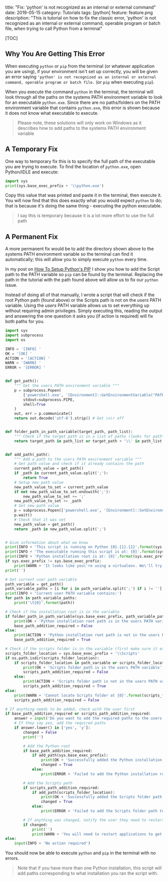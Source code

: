 title: "Fix: 'python' is not recognized as an internal or external command"
date: 2019-05-15
category: Tutorials
tags: [python]
feature: feature.png
description: "This is tutorial on how to fix the classic error, 'python' is not recognized as an internal or external command, operable program or batch file, when trying to call Python from a terminal"

[TOC]

## Why You Are Getting This Error
When executing `python` or `pip` from the terminal (or whatever application you are using), if your environment isn't set up correctly, you will be given an error saying `'python' is not recognized as an internal or external command, operable program or batch file.` (or `pip` when executing `pip`).

When you execute the command `python` in the terminal, the terminal will look through all the paths on the systems PATH environment variable to look for an executable `python.exe`. Since there are no paths/folders on the PATH environment variable that contains `python.exe`, this error is shown because it does not know what executable to execute.

> Please note, these solutions will only work on Windows as it describes how to add paths to the systems PATH environment variable

## A Temporary Fix
One way to temporary fix this is to specify the full path of the executable you are trying to execute. To find the location of `python.exe`, open Python/IDLE and execute:

```python
import sys
print(sys.base_exec_prefix + '\\python.exe')
```

Copy this value that was printed and paste it in the terminal, then execute it. You will now find that this does exactly what you would expect `python` to do; that is because it's doing the same thing - executing the python executable. 

> I say this is temporary because it is a lot more effort to use the full path

## A Permanent Fix
A more permanent fix would be to add the directory shown above to the systems PATH environment variable so the terminal can find it automatically; this will allow you to simply execute `python` every time. 

In my post on [How To Setup Python's PIP](/blog/post/how-to-setup-pythons-pip/) I show you how to add the Script path to the PATH variable so `pip` can be found by the terminal. Replacing the path in the tutorial with the path found above will allow us to fix our `python` issue.

Instead of doing all of that manually, I wrote a script that will check if the root Python path (found above) or the Scripts path is not on the *users* PATH variable. Using the *users* PATH variable allows us to set everything up without requiring admin privileges. Simply executing this, reading the output and answering the one question it asks you (if action is required) will fix both paths for you.

```python
import sys
import subprocess
import os

INFO = '[INFO] '
OK = '[OK] '
ACTION = '[ACTION] '
WARN = '[WARN] '
ERROR = '[ERROR] '


def get_path():
    """ Get the users PATH environment variable """
    p = subprocess.Popen(
        ['powershell.exe', '[Environment]::GetEnvironmentVariable("PATH", "User")'],
        stdout=subprocess.PIPE,
        shell=True
    )
    out, err = p.communicate()
    return out.decode('utf-8').strip() # Get \n\r off


def folder_path_in_path_variable(target_path, path_list):
    """ Check if the target path is in a list of paths (looks for path\ also) """
    return target_path in path_list or target_path + '\\' in path_list


def add_path(_path):
    """ Add a path to the users PATH environment variable """
    # Get path value and check if it already contains the path
    current_path_value = get_path()
    if _path in current_path_value.split(';'):
        return True
    # Setup new path value
    new_path_value_to_set = current_path_value
    if not new_path_value_to_set.endswith(';'):
        new_path_value_to_set += ';'
    new_path_value_to_set += _path
    # Set new path value
    p = subprocess.Popen(['powershell.exe', '[Environment]::SetEnvironmentVariable("PATH", "{0}", "User")'.format(new_path_value_to_set)], stdout=subprocess.PIPE, shell=True)
    p.wait()
    # Check that it was set
    new_path_value = get_path()
    return _path in new_path_value.split(';')


# Give information about what we know
print(INFO + 'This script is running on Python {0}.{1}.{2}'.format(sys.version_info.major, sys.version_info.minor, sys.version_info.micro))
print(INFO + 'The executable running this script is at: {0}'.format(sys.executable))
print(INFO + 'Python installation root is at: {0}'.format(sys.exec_prefix))
if sys.exec_prefix != sys.base_exec_prefix:
    print(WARN + 'It looks like you\'re using a virtualenv. We\'ll try to add the base Python version to make things easier.')
print('')

# Get current user path variable
path_variable = get_path()
path_variable_paths = [i for i in path_variable.split(';') if i != '']
print(INFO + 'Current user PATH variable contains:')
for path in path_variable_paths:
    print('\t{0}'.format(path))

# Check if the installation root is in the variable
if folder_path_in_path_variable(sys.base_exec_prefix, path_variable_paths):
    print(OK + 'Python installation root path is in the users PATH variable')
    base_path_addition_required = False
else:
    print(ACTION + 'Python installation root path is not in the users PATH variable')
    base_path_addition_required = True

# Check if the scripts folder is in the variable (first make sure it exists)
scripts_folder_location = sys.base_exec_prefix + '\\Scripts'
if os.path.isdir(scripts_folder_location):
    if scripts_folder_location in path_variable or scripts_folder_location + '\\' in path_variable:
        print(OK + 'Scripts folder path is in the users PATH variable')
        scripts_path_addition_required = False
    else:
        print(ACTION + 'Scripts folder path is not in the users PATH variable')
        scripts_path_addition_required = True
else:
    print(WARN + 'Cannot locate Scripts folder at {0}'.format(scripts_folder_location))
    scripts_path_addition_required = False

# If anything needs to be added, check with the user first
if base_path_addition_required or scripts_path_addition_required:
    answer = input('Do you want to add the required paths to the users path environment variable? ')
    # If they say yes, add the required paths
    if answer.lower() in ['yes', 'y']:
        changed = False
        print('')

        # Add the Python root
        if base_path_addition_required:
            if add_path(sys.base_exec_prefix):
                print(OK + 'Successfully added the Python installation root path to the users PATH variable')
                changed = True
            else:
                print(ERROR + 'Failed to add the Python installation root path to the users PATH variable')

        # Add the Scripts path
        if scripts_path_addition_required:
            if add_path(scripts_folder_location):
                print(OK + 'Successfully added the Scripts folder path to the users PATH variable')
                changed = True
            else:
                print(ERROR + 'Failed to add the Scripts folder path to the users PATH variable')

        # If anything was changed, notify the user they need to restart applications to get it
        if changed:
            print('')
            print(WARN + 'You will need to restart applications to get the new path variable value')
else:
    input(INFO + 'No action required')
```

You should now be able to execute `python` and `pip` in the terminal with no errors.

> Note that if you have more than one Python installation, this script will add paths corresponding to what installation you ran the script with.
